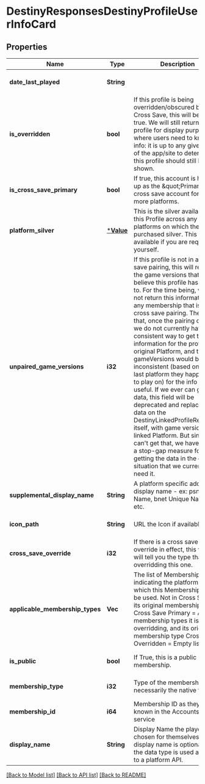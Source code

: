 # DestinyResponsesDestinyProfileUserInfoCard

## Properties
Name | Type | Description | Notes
------------ | ------------- | ------------- | -------------
**date_last_played** | **String** |  | [optional] [default to null]
**is_overridden** | **bool** | If this profile is being overridden/obscured by Cross Save, this will be set to true. We will still return the profile for display purposes where users need to know the info: it is up to any given area of the app/site to determine if this profile should still be shown. | [optional] [default to null]
**is_cross_save_primary** | **bool** | If true, this account is hooked up as the \&quot;Primary\&quot; cross save account for one or more platforms. | [optional] [default to null]
**platform_silver** | [***Value**](Value.md) | This is the silver available on this Profile across any platforms on which they have purchased silver.   This is only available if you are requesting yourself. | [optional] [default to null]
**unpaired_game_versions** | **i32** | If this profile is not in a cross save pairing, this will return the game versions that we believe this profile has access to.   For the time being, we will not return this information for any membership that is in a cross save pairing. The gist is that, once the pairing occurs, we do not currently have a consistent way to get that information for the profile&#39;s original Platform, and thus gameVersions would be too inconsistent (based on the last platform they happened to play on) for the info to be useful.   If we ever can get this data, this field will be deprecated and replaced with data on the DestinyLinkedProfileResponse itself, with game versions per linked Platform. But since we can&#39;t get that, we have this as a stop-gap measure for getting the data in the only situation that we currently need it. | [optional] [default to null]
**supplemental_display_name** | **String** | A platform specific additional display name - ex: psn Real Name, bnet Unique Name, etc. | [optional] [default to null]
**icon_path** | **String** | URL the Icon if available. | [optional] [default to null]
**cross_save_override** | **i32** | If there is a cross save override in effect, this value will tell you the type that is overridding this one. | [optional] [default to null]
**applicable_membership_types** | **Vec<i32>** | The list of Membership Types indicating the platforms on which this Membership can be used.   Not in Cross Save &#x3D; its original membership type. Cross Save Primary &#x3D; Any membership types it is overridding, and its original membership type Cross Save Overridden &#x3D; Empty list | [optional] [default to null]
**is_public** | **bool** | If True, this is a public user membership. | [optional] [default to null]
**membership_type** | **i32** | Type of the membership. Not necessarily the native type. | [optional] [default to null]
**membership_id** | **i64** | Membership ID as they user is known in the Accounts service | [optional] [default to null]
**display_name** | **String** | Display Name the player has chosen for themselves. The display name is optional when the data type is used as input to a platform API. | [optional] [default to null]

[[Back to Model list]](../README.md#documentation-for-models) [[Back to API list]](../README.md#documentation-for-api-endpoints) [[Back to README]](../README.md)


